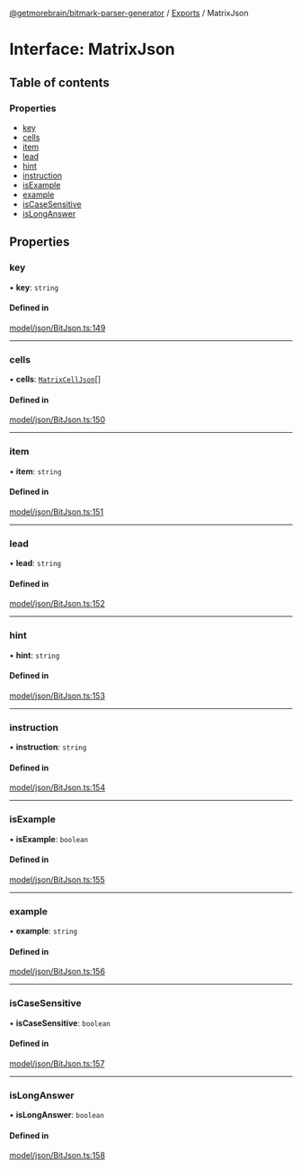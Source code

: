 [@getmorebrain/bitmark-parser-generator](../API.md) / [Exports](../modules.md) / MatrixJson

# Interface: MatrixJson

## Table of contents

### Properties

- [key](MatrixJson.md#key)
- [cells](MatrixJson.md#cells)
- [item](MatrixJson.md#item)
- [lead](MatrixJson.md#lead)
- [hint](MatrixJson.md#hint)
- [instruction](MatrixJson.md#instruction)
- [isExample](MatrixJson.md#isExample)
- [example](MatrixJson.md#example)
- [isCaseSensitive](MatrixJson.md#isCaseSensitive)
- [isLongAnswer](MatrixJson.md#isLongAnswer)

## Properties

### key

• **key**: `string`

#### Defined in

[model/json/BitJson.ts:149](https://github.com/getMoreBrain/bitmark-parser-generator/blob/b82d7bf/src/model/json/BitJson.ts#L149)

___

### cells

• **cells**: [`MatrixCellJson`](MatrixCellJson.md)[]

#### Defined in

[model/json/BitJson.ts:150](https://github.com/getMoreBrain/bitmark-parser-generator/blob/b82d7bf/src/model/json/BitJson.ts#L150)

___

### item

• **item**: `string`

#### Defined in

[model/json/BitJson.ts:151](https://github.com/getMoreBrain/bitmark-parser-generator/blob/b82d7bf/src/model/json/BitJson.ts#L151)

___

### lead

• **lead**: `string`

#### Defined in

[model/json/BitJson.ts:152](https://github.com/getMoreBrain/bitmark-parser-generator/blob/b82d7bf/src/model/json/BitJson.ts#L152)

___

### hint

• **hint**: `string`

#### Defined in

[model/json/BitJson.ts:153](https://github.com/getMoreBrain/bitmark-parser-generator/blob/b82d7bf/src/model/json/BitJson.ts#L153)

___

### instruction

• **instruction**: `string`

#### Defined in

[model/json/BitJson.ts:154](https://github.com/getMoreBrain/bitmark-parser-generator/blob/b82d7bf/src/model/json/BitJson.ts#L154)

___

### isExample

• **isExample**: `boolean`

#### Defined in

[model/json/BitJson.ts:155](https://github.com/getMoreBrain/bitmark-parser-generator/blob/b82d7bf/src/model/json/BitJson.ts#L155)

___

### example

• **example**: `string`

#### Defined in

[model/json/BitJson.ts:156](https://github.com/getMoreBrain/bitmark-parser-generator/blob/b82d7bf/src/model/json/BitJson.ts#L156)

___

### isCaseSensitive

• **isCaseSensitive**: `boolean`

#### Defined in

[model/json/BitJson.ts:157](https://github.com/getMoreBrain/bitmark-parser-generator/blob/b82d7bf/src/model/json/BitJson.ts#L157)

___

### isLongAnswer

• **isLongAnswer**: `boolean`

#### Defined in

[model/json/BitJson.ts:158](https://github.com/getMoreBrain/bitmark-parser-generator/blob/b82d7bf/src/model/json/BitJson.ts#L158)
